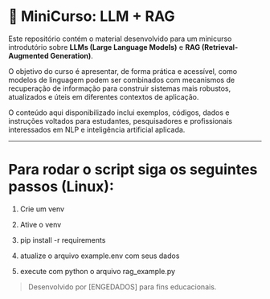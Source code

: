 # 🧠 MiniCurso: LLM + RAG

Este repositório contém o material desenvolvido para um minicurso introdutório sobre **LLMs (Large Language Models)** e **RAG (Retrieval-Augmented Generation)**.

O objetivo do curso é apresentar, de forma prática e acessível, como modelos de linguagem podem ser combinados com mecanismos de recuperação de informação para construir sistemas mais robustos, atualizados e úteis em diferentes contextos de aplicação.

O conteúdo aqui disponibilizado inclui exemplos, códigos, dados e instruções voltados para estudantes, pesquisadores e profissionais interessados em NLP e inteligência artificial aplicada.

---

# Para rodar o script siga os seguintes passos (Linux):
1. Crie um venv
   
2. Ative o venv

3. pip install -r requirements
   
4. atualize o arquivo example.env com seus dados

5. execute com python o arquivo rag_example.py

> Desenvolvido por [ENGEDADOS] para fins educacionais.
